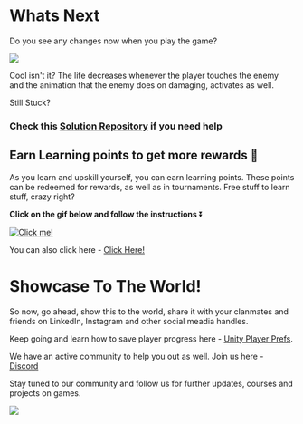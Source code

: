 # Whats Next

Do you see any changes now when you play the game?

![](https://media.giphy.com/media/5VKbvrjxpVJCM/giphy.gif)

Cool isn't it? The life decreases whenever the player touches the enemy and the animation that the enemy does on damaging, activates as well.

Still Stuck?

### Check this [Solution Repository](https://github.com/outscal/Health-And-Damage-System/tree/Solution-Statement) if you need help

## Earn Learning points to get more rewards 🎁

As you learn and upskill yourself, you can earn learning points. These points can be redeemed for rewards, as well as in tournaments. Free stuff to learn stuff, crazy right?

**Click on the gif below and follow the instructions** ⏬

[![Click me!](https://media.giphy.com/media/zz1v8vjwQwTja/giphy.gif)](https://academy.outscal.com/welcome/build-in-public/assignments)

You can also click here - [Click Here!](https://academy.outscal.com/welcome/build-in-public/assignments)

# Showcase To The World!

So now, go ahead, show this to the world, share it with your clanmates and friends on LinkedIn, Instagram and other social meadia handles.

Keep going and learn how to save player progress here - [Unity Player Prefs](https://academy.outscal.com/unity-player-prefs/).

We have an active community to help you out as well. Join us here - [Discord](https://discord.com/invite/R4hfXhsWjN)

Stay tuned to our community and follow us for further updates, courses and projects on games.

![](https://media.giphy.com/media/RlkpEoA21mc5iTmgji/giphy.gif)
